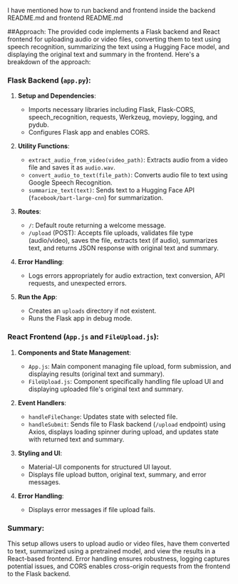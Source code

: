 I have mentioned how to run backend and frontend inside the backend README.md and frontend README.md

##Approach:
The provided code implements a Flask backend and React frontend for uploading audio or video files, converting them to text using speech recognition, summarizing the text using a Hugging Face model, and displaying the original text and summary in the frontend. Here's a breakdown of the approach:

### Flask Backend (`app.py`):

1. **Setup and Dependencies**:
   - Imports necessary libraries including Flask, Flask-CORS, speech_recognition, requests, Werkzeug, moviepy, logging, and pydub.
   - Configures Flask app and enables CORS.

2. **Utility Functions**:
   - `extract_audio_from_video(video_path)`: Extracts audio from a video file and saves it as `audio.wav`.
   - `convert_audio_to_text(file_path)`: Converts audio file to text using Google Speech Recognition.
   - `summarize_text(text)`: Sends text to a Hugging Face API (`facebook/bart-large-cnn`) for summarization.

3. **Routes**:
   - `/`: Default route returning a welcome message.
   - `/upload` (POST): Accepts file uploads, validates file type (audio/video), saves the file, extracts text (if audio), summarizes text, and returns JSON response with original text and summary.

4. **Error Handling**:
   - Logs errors appropriately for audio extraction, text conversion, API requests, and unexpected errors.

5. **Run the App**:
   - Creates an `uploads` directory if not existent.
   - Runs the Flask app in debug mode.

### React Frontend (`App.js` and `FileUpload.js`):

1. **Components and State Management**:
   - `App.js`: Main component managing file upload, form submission, and displaying results (original text and summary).
   - `FileUpload.js`: Component specifically handling file upload UI and displaying uploaded file's original text and summary.

2. **Event Handlers**:
   - `handleFileChange`: Updates state with selected file.
   - `handleSubmit`: Sends file to Flask backend (`/upload` endpoint) using Axios, displays loading spinner during upload, and updates state with returned text and summary.

3. **Styling and UI**:
   - Material-UI components for structured UI layout.
   - Displays file upload button, original text, summary, and error messages.

4. **Error Handling**:
   - Displays error messages if file upload fails.

### Summary:

This setup allows users to upload audio or video files, have them converted to text, summarized using a pretrained model, and view the results in a React-based frontend. Error handling ensures robustness, logging captures potential issues, and CORS enables cross-origin requests from the frontend to the Flask backend.
